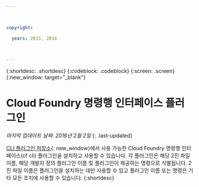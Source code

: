 ```yaml
---

 

copyright:

  years: 2015, 2016

 

---
```


{:shortdesc: .shortdesc}
{:codeblock: .codeblock}
{:screen: .screen}
{:new_window: target="_blank"}

# Cloud Foundry 명령행 인터페이스 플러그인

*마지막 업데이트 날짜: 2016년 2월 2일*
{: .last-updated}

[CLI 플러그인 저장소](http://plugins.{DomainName}/){: new_window}에서 사용 가능한 Cloud Foundry 명령행 인터페이스(cf cli) 플러그인을 설치하고 사용할 수 있습니다. 각 플러그인은 해당 2진 파일 이름, 해당 개발자 정의 플러그인 이름 및 플러그인이 제공하는 명령으로 식별됩니다. 2진 파일 이름은 플러그인을 설치하는 데만 사용할 수 있고 플러그인 이름 또는 명령은 기타 모든 조치에 사용할 수 있습니다.
{:shortdesc}

